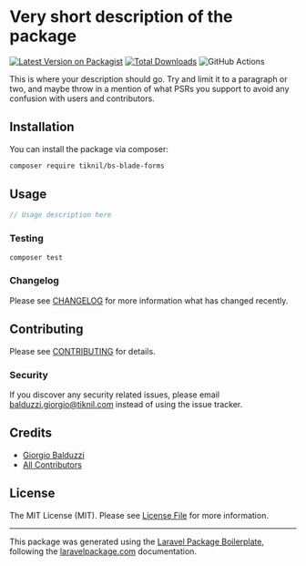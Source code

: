# Very short description of the package

[![Latest Version on Packagist](https://img.shields.io/packagist/v/tiknil/bs-blade-forms.svg?style=flat-square)](https://packagist.org/packages/tiknil/bs-blade-forms)
[![Total Downloads](https://img.shields.io/packagist/dt/tiknil/bs-blade-forms.svg?style=flat-square)](https://packagist.org/packages/tiknil/bs-blade-forms)
![GitHub Actions](https://github.com/tiknil/bs-blade-forms/actions/workflows/main.yml/badge.svg)

This is where your description should go. Try and limit it to a paragraph or two, and maybe throw in a mention of what PSRs you support to avoid any confusion with users and contributors.

## Installation

You can install the package via composer:

```bash
composer require tiknil/bs-blade-forms
```

## Usage

```php
// Usage description here
```

### Testing

```bash
composer test
```

### Changelog

Please see [CHANGELOG](CHANGELOG.md) for more information what has changed recently.

## Contributing

Please see [CONTRIBUTING](CONTRIBUTING.md) for details.

### Security

If you discover any security related issues, please email [balduzzi.giorgio@tiknil.com](mailto:balduzzi.giorgio@tiknil.com) instead of using the issue tracker.

## Credits

-   [Giorgio Balduzzi](https://github.com/tiknil)
-   [All Contributors](../../contributors)

## License

The MIT License (MIT). Please see [License File](LICENSE.md) for more information.

----

This package was generated using the [Laravel Package Boilerplate](https://laravelpackageboilerplate.com), following the
[laravelpackage.com](https://laravelpackage.com) documentation.
